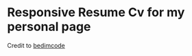# Responsive Resume Cv for my personal page

Credit to [bedimcode](https://github.com/bedimcode/responsive-resume-cv-smith)
